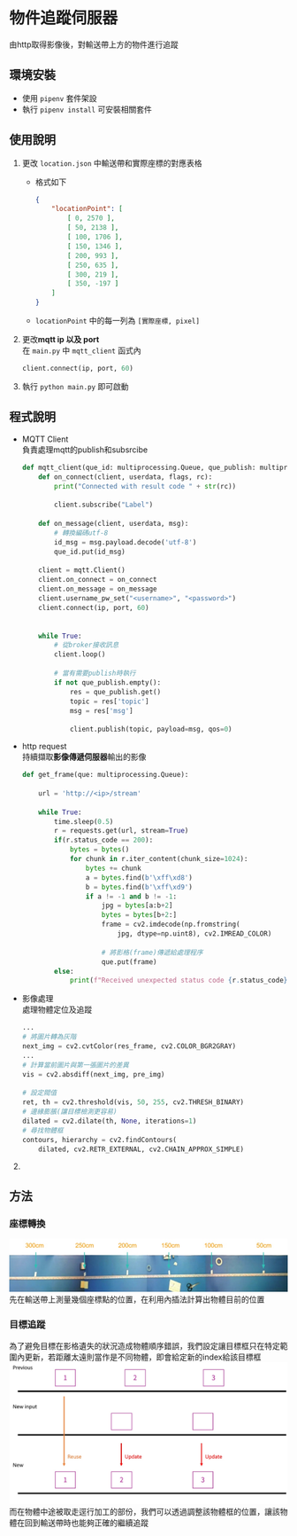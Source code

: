 # 物件追蹤伺服器
由http取得影像後，對輸送帶上方的物件進行追蹤

## 環境安裝
- 使用 `pipenv` 套件架設
- 執行 `pipenv install` 可安裝相關套件


## 使用說明
1. 更改 `location.json` 中輸送帶和實際座標的對應表格
   - 格式如下
        ```json
        {
            "locationPoint": [
                [ 0, 2570 ],        
                [ 50, 2138 ],
                [ 100, 1706 ],
                [ 150, 1346 ],
                [ 200, 993 ],
                [ 250, 635 ],
                [ 300, 219 ],
                [ 350, -197 ]
            ]
        }
        ```
    - `locationPoint` 中的每一列為 `[實際座標, pixel]`
2. 更改**mqtt ip 以及 port**\
   在 `main.py` 中 `mqtt_client` 函式內
   ```python
   client.connect(ip, port, 60)
   ```
   
3. 執行 `python main.py` 即可啟動

## 程式說明
- MQTT Client\
負責處理mqtt的publish和subsrcibe
    ```python
    def mqtt_client(que_id: multiprocessing.Queue, que_publish: multiprocessing.Queue):
        def on_connect(client, userdata, flags, rc):
            print("Connected with result code " + str(rc))

            client.subscribe("Label")

        def on_message(client, userdata, msg):
            # 轉換編碼utf-8
            id_msg = msg.payload.decode('utf-8')
            que_id.put(id_msg)

        client = mqtt.Client()
        client.on_connect = on_connect
        client.on_message = on_message
        client.username_pw_set("<username>", "<password>")
        client.connect(ip, port, 60)

        
        while True:
            # 從broker接收訊息
            client.loop()

            # 當有需要publish時執行
            if not que_publish.empty():
                res = que_publish.get()
                topic = res['topic']
                msg = res['msg']

                client.publish(topic, payload=msg, qos=0)
    ```
- http request\
持續擷取**影像傳遞伺服器**輸出的影像
    ```python
    def get_frame(que: multiprocessing.Queue):

        url = 'http://<ip>/stream'

        while True:
            time.sleep(0.5)
            r = requests.get(url, stream=True)
            if(r.status_code == 200):
                bytes = bytes()
                for chunk in r.iter_content(chunk_size=1024):
                    bytes += chunk
                    a = bytes.find(b'\xff\xd8')
                    b = bytes.find(b'\xff\xd9')
                    if a != -1 and b != -1:
                        jpg = bytes[a:b+2]
                        bytes = bytes[b+2:]
                        frame = cv2.imdecode(np.fromstring(
                            jpg, dtype=np.uint8), cv2.IMREAD_COLOR)

                        # 將影格(frame)傳遞給處理程序
                        que.put(frame)    
            else:
                print(f"Received unexpected status code {r.status_code}")

    ```
- 影像處理\
    處理物體定位及追蹤
    ```python
    ...
    # 將圖片轉為灰階
    next_img = cv2.cvtColor(res_frame, cv2.COLOR_BGR2GRAY)
    ...
    # 計算當前圖片與第一張圖片的差異
    vis = cv2.absdiff(next_img, pre_img)

    # 設定閥值
    ret, th = cv2.threshold(vis, 50, 255, cv2.THRESH_BINARY)
    # 邊緣膨脹(讓目標檢測更容易)
    dilated = cv2.dilate(th, None, iterations=1)
    # 尋找物體框
    contours, hierarchy = cv2.findContours(
        dilated, cv2.RETR_EXTERNAL, cv2.CHAIN_APPROX_SIMPLE)
    ```
2. 


## 方法
### 座標轉換

![](/ItemTracking/img/輸送帶位置.jpg)
先在輸送帶上測量幾個座標點的位置，在利用內插法計算出物體目前的位置

### 目標追蹤
為了避免目標在影格遺失的狀況造成物體順序錯誤，我們設定讓目標框只在特定範圍內更新，若距離太遠則當作是不同物體，即會給定新的index給該目標框
![](/ItemTracking/img/追蹤示意圖.jpg)
而在物體中途被取走逕行加工的部份，我們可以透過調整該物體框的位置，讓該物體在回到輸送帶時也能夠正確的繼續追蹤
